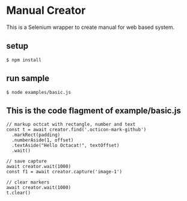 # Manual Creator 

This is a Selenium wrapper to create manual for web based system.

## setup
```
$ npm install
```

## run sample
```
$ node examples/basic.js
```

## This is the code flagment of example/basic.js
```
// markup octcat with rectangle, number and text
const t = await creator.find('.octicon-mark-github')
  .markRect(padding)
  .numberAside(1, offset)
  .textAside("Hello Octacat!", textOffset)
  .wait()

// save capture
await creator.wait(1000)
const f1 = await creator.capture('image-1')

// clear markers
await creator.wait(1000)
t.clear()
```

